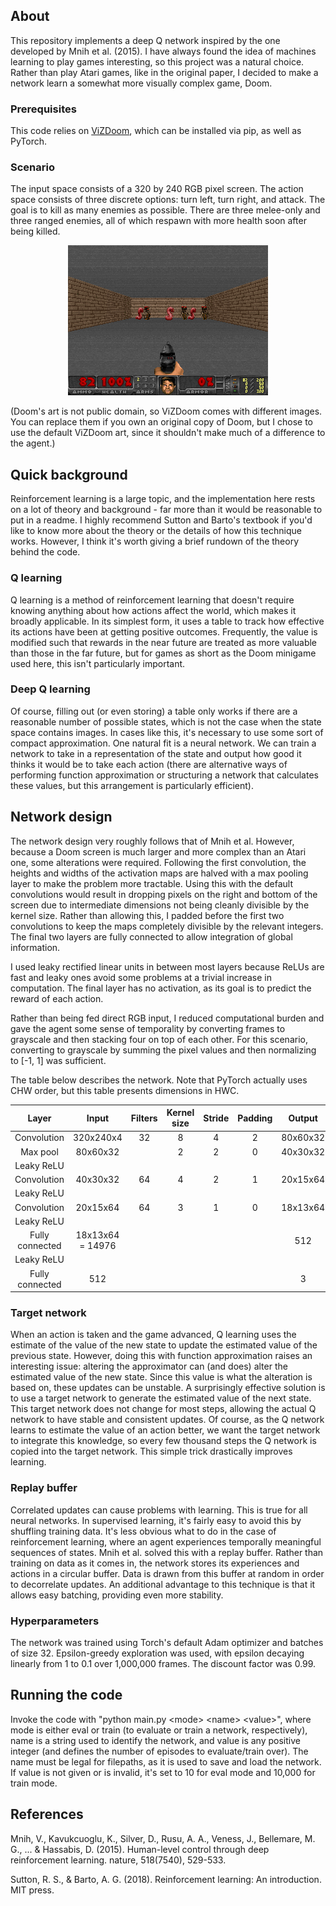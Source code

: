 ## About

This repository implements a deep Q network inspired by the one developed by Mnih et al. (2015). I have always found the idea of machines learning to play games interesting, so this project was a natural choice. Rather than play Atari games, like in the original paper, I decided to make a network learn a somewhat more visually complex game, Doom.

### Prerequisites

This code relies on [ViZDoom](http://vizdoom.cs.put.edu.pl/), which can be installed via pip, as well as PyTorch.

### Scenario

The input space consists of a 320 by 240 RGB pixel screen. The action space consists of three discrete options: turn left, turn right, and attack. The goal is to kill as many enemies as possible. There are three melee-only and three ranged enemies, all of which respawn with more health soon after being killed.

<p align="center">
<img src="figures/example.gif" "GIF of a trained agent playing the first six seconds of the scenario.")
</p>

(Doom's art is not public domain, so ViZDoom comes with different images. You can replace them if you own an original copy of Doom, but I chose to use the default ViZDoom art, since it shouldn't make much of a difference to the agent.)

## Quick background

Reinforcement learning is a large topic, and the implementation here rests on a lot of theory and background - far more than it would be reasonable to put in a readme. I highly recommend Sutton and Barto's textbook if you'd like to know more about the theory or the details of how this technique works. However, I think it's worth giving a brief rundown of the theory behind the code.

### Q learning

Q learning is a method of reinforcement learning that doesn't require knowing anything about how actions affect the world, which makes it broadly applicable. In its simplest form, it uses a table to track how effective its actions have been at getting positive outcomes. Frequently, the value is modified such that rewards in the near future are treated as more valuable than those in the far future, but for games as short as the Doom minigame used here, this isn't particularly important.

### Deep Q learning

Of course, filling out (or even storing) a table only works if there are a reasonable number of possible states, which is not the case when the state space contains images. In cases like this, it's necessary to use some sort of compact approximation. One natural fit is a neural network. We can train a network to take in a representation of the state and output how good it thinks it would be to take each action (there are alternative ways of performing function approximation or structuring a network that calculates these values, but this arrangement is particularly efficient).

## Network design

The network design very roughly follows that of Mnih et al. However, because a Doom screen is much larger and more complex than an Atari one, some alterations were required. Following the first convolution, the heights and widths of the activation maps are halved with a max pooling layer to make the problem more tractable. Using this with the default convolutions would result in dropping pixels on the right and bottom of the screen due to intermediate dimensions not being cleanly divisible by the kernel size. Rather than allowing this, I padded before the first two convolutions to keep the maps completely divisible by the relevant integers. The final two layers are fully connected to allow integration of global information.

I used leaky rectified linear units in between most layers because ReLUs are fast and leaky ones avoid some problems at a trivial increase in computation. The final layer has no activation, as its goal is to predict the reward of each action.

Rather than being fed direct RGB input, I reduced computational burden and gave the agent some sense of temporality by converting frames to grayscale and then stacking four on top of each other. For this scenario, converting to grayscale by summing the pixel values and then normalizing to [-1, 1] was sufficient.

The table below describes the network. Note that PyTorch actually uses CHW order, but this table presents dimensions in HWC.

| Layer | Input | Filters | Kernel size | Stride | Padding | Output |
| :-: | :-: | :-: | :-: | :-: | :-: | :-: |
| Convolution | 320x240x4 | 32 | 8 | 4 | 2 | 80x60x32 |
| Max pool | 80x60x32 |  | 2 | 2 | 0 | 40x30x32 |
| Leaky ReLU | | | | | | |
| Convolution | 40x30x32 | 64 | 4 | 2 | 1 | 20x15x64 |
| Leaky ReLU | | | | | | |
| Convolution | 20x15x64 | 64 | 3 | 1 | 0 | 18x13x64 |
| Leaky ReLU | | | | | | |
| Fully connected | 18x13x64 = 14976 |  |  |  |  | 512 |
| Leaky ReLU | | | | | | |
| Fully connected | 512 |  |  |  |  | 3 |

### Target network

When an action is taken and the game advanced, Q learning uses the estimate of the value of the new state to update the estimated value of the previous state. However, doing this with function approximation raises an interesting issue: altering the approximator can (and does) alter the estimated value of the new state. Since this value is what the alteration is based on, these updates can be unstable. A surprisingly effective solution is to use a target network to generate the estimated value of the next state. This target network does not change for most steps, allowing the actual Q network to have stable and consistent updates. Of course, as the Q network learns to estimate the value of an action better, we want the target network to integrate this knowledge, so every few thousand steps the Q network is copied into the target network. This simple trick drastically improves learning.

### Replay buffer

Correlated updates can cause problems with learning. This is true for all neural networks. In supervised learning, it's fairly easy to avoid this by shuffling training data. It's less obvious what to do in the case of reinforcement learning, where an agent experiences temporally meaningful sequences of states. Mnih et al. solved this with a replay buffer. Rather than training on data as it comes in, the network stores its experiences and actions in a circular buffer. Data is drawn from this buffer at random in order to decorrelate updates. An additional advantage to this technique is that it allows easy batching, providing even more stability.

### Hyperparameters

The network was trained using Torch's default Adam optimizer and batches of size 32. Epsilon-greedy exploration was used, with epsilon decaying linearly from 1 to 0.1 over 1,000,000 frames. The discount factor was 0.99.

## Running the code

Invoke the code with "python main.py \<mode\> \<name\> \<value\>", where mode is either eval or train (to evaluate or train a network, respectively), name is a string used to identify the network, and value is any positive integer (and defines the number of episodes to evaluate/train over). The name must be legal for filepaths, as it is used to save and load the network. If value is not given or is invalid, it's set to 10 for eval mode and 10,000 for train mode.

## References

Mnih, V., Kavukcuoglu, K., Silver, D., Rusu, A. A., Veness, J., Bellemare, M. G., ... & Hassabis, D. (2015). Human-level control through deep reinforcement learning. nature, 518(7540), 529-533.

Sutton, R. S., & Barto, A. G. (2018). Reinforcement learning: An introduction. MIT press.
